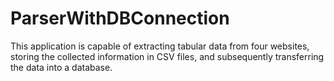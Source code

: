 # ParserWithDBConnection
This application is capable of extracting tabular data from four websites, storing the collected information in CSV files, and subsequently transferring the data into a database.
